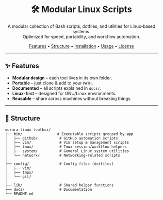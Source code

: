 <h1 align="center">🛠️ Modular Linux Scripts</h1>

<p align="center">
A modular collection of Bash scripts, dotfiles, and utilities for Linux-based systems.<br>
Optimized for speed, portability, and workflow automation.
</p>

<p align="center">
  <a href="#-features">Features</a> •
  <a href="#-structure">Structure</a> •
  <a href="#-installation">Installation</a> •
  <a href="#-usage">Usage</a> •
  <a href="#-license">License</a>
</p>

---

## ✨ Features

- **Modular design** – each tool lives in its own folder.
- **Portable** – just clone & add to your `PATH`.
- **Documented** – all scripts explained in `docs/`.
- **Linux-first** – designed for GNU/Linux environments.
- **Reusable** – share across machines without breaking things.

---

## 📂 Structure

```text
morara-linux-toolbox/
├── bin/                # Executable scripts grouped by app
│   ├── github/          # GitHub automation scripts
│   ├── vim/             # Vim setup & management scripts
│   ├── tmux/            # Tmux session/workflow helpers
│   ├── system/          # General Linux system utilities
│   └── network/         # Networking-related scripts
│
├── config/              # Config files (dotfiles)
│   ├── vim/
│   ├── tmux/
│   └── git/
│
├── lib/                 # Shared helper functions
├── docs/                # Documentation
└── README.md

